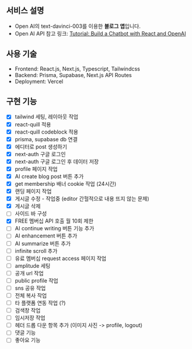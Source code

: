 ## 서비스 설명

- Open AI의 text-davinci-003를 이용한 **블로그 앱**입니다.
- Open AI API 참고 링크: [Tutorial: Build a Chatbot with React and OpenAI](https://blog.bitsrc.io/tutorial-build-a-chatbot-with-react-and-openai-2c183c50991e)

## 사용 기술

- Frontend: React.js, Next.js, Typescript, Tailwindcss
- Backend: Prisma, Supabase, Next.js API Routes
- Deployment: Vercel

## 구현 기능

- [x] tailwind 세팅, 레이아웃 작업
- [x] react-quill 적용
- [x] react-quill codeblock 적용
- [x] prisma, supabase db 연결
- [x] 에디터로 post 생성하기
- [x] next-auth 구글 로그인
- [x] next-auth 구글 로그인 후 데이터 저장
- [x] profile 페이지 작업
- [x] AI create blog post 버튼 추가
- [x] get membership 배너 cookie 작업 (24시간)
- [x] 랜딩 페이지 작업
- [x] 게시글 수정 - 작업중 (editor 간헐적으로 내용 뜨지 않는 문제)
- [x] 게시글 삭제
- [ ] 사이드 바 구성
- [x] FREE 멤버십 API 호출 월 10회 제한
- [ ] AI continue writing 버튼 기능 추가
- [ ] AI enhancement 버튼 추가
- [ ] AI summarize 버튼 추가
- [ ] infinite scroll 추가
- [ ] 유료 멤버십 request access 페이지 작업
- [ ] amplitude 세팅
- [ ] 공개 url 작업
- [ ] public profile 작업
- [ ] sns 공유 작업
- [ ] 전체 복사 작업
- [ ] 타 플랫폼 연동 작업 (?)
- [ ] 검색창 작업
- [ ] 임시저장 작업
- [ ] 헤더 드롭 다운 항목 추가 (이미지 사진 -> profile, logout)
- [ ] 댓글 기능
- [ ] 좋아요 기능
